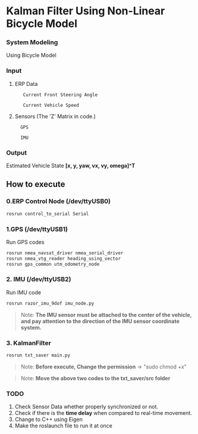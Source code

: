 # Kalman Filter Using Non-Linear Bicycle Model
### System Modeling
Using Bicycle Model
### Input
1. ERP Data

          Current Front Steering Angle
 
          Current Vehicle Speed

2. Sensors (The 'Z' Matrix in code.)

         GPS

         IMU

### Output
Estimated Vehicle State 
**[x, y, yaw, vx, vy, omega]^T**

## How to execute
### 0.ERP Control Node (/dev/ttyUSB0)
```sh
rosrun control_to_serial Serial
```
###  1.GPS (/dev/ttyUSB1)
Run GPS codes
```sh
rosrun nmea_navsat_driver nmea_serial_driver
rosrun nmea_vtg_reader heading_using_vector
rosrun gps_common utm_odometry_node
```
### 2. IMU (/dev/ttyUSB2)

Run IMU code
```sh
rosrun razor_imu_9dof imu_node.py
```
> Note: **The IMU sensor must be attached to the center of the vehicle, and pay attention to the direction of the IMU sensor coordinate system.**

### 3. KalmanFilter
```sh
rosrun txt_saver main.py
```
> Note: **Before execute, Change the permission** -> "sudo chmod +x"

> Note: **Move the above two codes to the txt_saver/src folder**
### TODO
1. Check Sensor Data whether properly synchronized or not.
2. Check if there is the **time delay** when compared to real-time movement.
3. Change to C++ using Eigen
4. Make the roslaunch file to run it at once 
 
